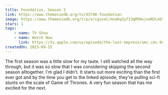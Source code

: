 ```yaml
---
title: Foundation, Season 2
link: https://www.themoviedb.org/tv/93740-foundation
image: https://www.themoviedb.org/t/p/original/mnaKq2yfI3qM5NvjoaMJLnU3FvS.jpg
stars: 1
tags:
    - name: TV Show
    - name: Watch Now
      link: https://tv.apple.com/us/episode/the-last-empress/umc.cmc.6oblbgkeh3tb3wbebyllgqgix?showId=umc.cmc.5983fipzqbicvrve6jdfep4x3
createdOn: 2023-09-15
---
```


The first season was a little slow for my taste. I still watched all the way through, but it was so slow that I was considering skipping the second season alltogether. I'm glad I didn't. It starts out more exciting than the first ever got and by the time you get to the linked episode, they're pulling sci-fi stunts on the scale of Game of Thrones. A very fun season that has me excited for the next.